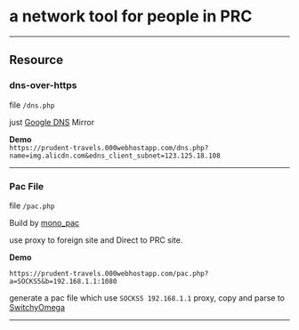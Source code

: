 # a network tool for people in PRC

---

## Resource

### dns-over-https
file `/dns.php`

just [Google DNS](https://dns.google.com/) Mirror 

**Demo**   
`https://prudent-travels.000webhostapp.com/dns.php?name=img.alicdn.com&edns_client_subnet=123.125.18.108`

---

### Pac File
file `/pac.php`

Build by [mono_pac](https://github.com/blackgear/mono_pac) 

use proxy to foreign site and Direct to PRC site.

**Demo**

`https://prudent-travels.000webhostapp.com/pac.php?a=SOCKS5&b=192.168.1.1:1080`

generate a pac file which use `SOCKS5 192.168.1.1` proxy, copy and parse to [SwitchyOmega](https://github.com/FelisCatus/SwitchyOmega) 

---
